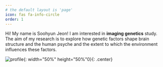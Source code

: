 ```yaml
---
# the default layout is 'page'
icon: fas fa-info-circle
order: 1
---
```


Hi! My name is Soohyun Jeon!
I am interested in **imaging genetics** study. The aim of my research is to explore how genetic factors shape brain structure and the human psyche and the extent to which the environment influences these factors.

![profile](https://github.com/JeonSHyun/JeonSHyun.github.io/assets/86886562/9a86b114-15a3-4977-9d70-6c27fa54f150){: width="50%" height="50%"0}{: .center}
